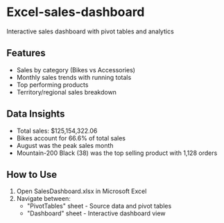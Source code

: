 # Excel-sales-dashboard
Interactive sales dashboard with pivot tables and analytics

## Features
- Sales by category (Bikes vs Accessories)
- Monthly sales trends with running totals
- Top performing products
- Territory/regional sales breakdown

## Data Insights
- Total sales: $125,154,322.06
- Bikes account for 66.6% of total sales
- August was the peak sales month
- Mountain-200 Black (38) was the top selling product with 1,128 orders

## How to Use
1. Open SalesDashboard.xlsx in Microsoft Excel
2. Navigate between:
   - "PivotTables" sheet - Source data and pivot tables
   - "Dashboard" sheet - Interactive dashboard view
